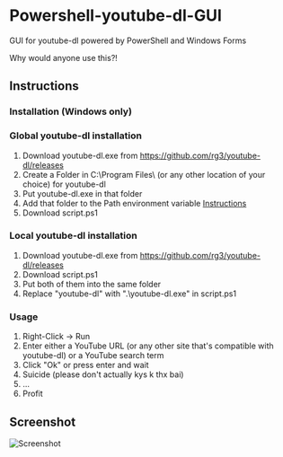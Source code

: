 # Powershell-youtube-dl-GUI
GUI for youtube-dl powered by PowerShell and Windows Forms

Why would anyone use this?!

## Instructions
### Installation (Windows only)
### Global youtube-dl installation
1. Download youtube-dl.exe from https://github.com/rg3/youtube-dl/releases
1. Create a Folder in C:\Program Files\ (or any other location of your choice) for youtube-dl
1. Put youtube-dl.exe in that folder
1. Add that folder to the Path environment variable [Instructions](https://www.architectryan.com/2018/03/17/add-to-the-path-on-windows-10/)
1. Download script.ps1
### Local youtube-dl installation
1. Download youtube-dl.exe from https://github.com/rg3/youtube-dl/releases
1. Download script.ps1
1. Put both of them into the same folder
1. Replace "youtube-dl" with ".\youtube-dl.exe" in script.ps1
### Usage
1. Right-Click -> Run
1. Enter either a YouTube URL (or any other site that's compatible with youtube-dl) or a YouTube search term
1. Click "Ok" or press enter and wait
1. Suicide (please don't actually kys k thx bai)
1. ...
1. Profit

## Screenshot
![Screenshot](https://i.imgur.com/KeEO2ex.png)
